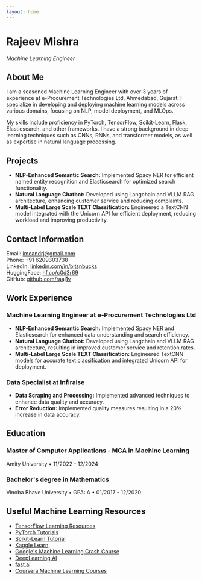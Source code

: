 ```yaml
---
layout: home
---
```


# Rajeev Mishra

*Machine Learning Engineer*

## About Me

I am a seasoned Machine Learning Engineer with over 3 years of experience at e-Procurement Technologies Ltd, Ahmedabad, Gujarat. I specialize in developing and deploying machine learning models across various domains, focusing on NLP, model deployment, and MLOps.

My skills include proficiency in PyTorch, TensorFlow, Scikit-Learn, Flask, Elasticsearch, and other frameworks. I have a strong background in deep learning techniques such as CNNs, RNNs, and transformer models, as well as expertise in natural language processing.

## Projects

- **NLP-Enhanced Semantic Search:** Implemented Spacy NER for efficient named entity recognition and Elasticsearch for optimized search functionality.
- **Natural Language Chatbot:** Developed using Langchain and VLLM RAG architecture, enhancing customer service and reducing complaints.
- **Multi-Label Large Scale TEXT Classification:** Engineered a TextCNN model integrated with the Unicorn API for efficient deployment, reducing workload and improving productivity.

## Contact Information

Email: [imeandrj@gmail.com](mailto:imeandrj@gmail.com)  
Phone: +91 6209303738  
LinkedIn: [linkedin.com/in/bitsnbucks](https://www.linkedin.com/in/bitsnbucks)  
HuggingFace: [hf.co/c0d3r69](https://hf.co/c0d3r69)  
GitHub: [github.com/raaj1v](https://github.com/raaj1v)

## Work Experience

### Machine Learning Engineer at e-Procurement Technologies Ltd

- **NLP-Enhanced Semantic Search:** Implemented Spacy NER and Elasticsearch for enhanced data understanding and search efficiency.
- **Natural Language Chatbot:** Developed using Langchain and VLLM RAG architecture, resulting in improved customer service and retention rates.
- **Multi-Label Large Scale TEXT Classification:** Engineered TextCNN models for accurate text classification and integrated Unicorn API for deployment.

### Data Specialist at Infiraise

- **Data Scraping and Processing:** Implemented advanced techniques to enhance data quality and accuracy.
- **Error Reduction:** Implemented quality measures resulting in a 20% increase in data accuracy.

## Education

### Master of Computer Applications - MCA in Machine Learning

Amity University • 11/2022 - 12/2024

### Bachelor's degree in Mathematics

Vinoba Bhave University • GPA: A • 01/2017 - 12/2020

## Useful Machine Learning Resources

- [TensorFlow Learning Resources](https://www.tensorflow.org/resources/learn-ml)
- [PyTorch Tutorials](https://pytorch.org/tutorials)
- [Scikit-Learn Tutorial](https://scikit-learn.org/stable/tutorial/index.html)
- [Kaggle Learn](https://www.kaggle.com/learn/overview)
- [Google's Machine Learning Crash Course](https://developers.google.com/machine-learning/crash-course/ml-intro)
- [DeepLearning.AI](https://www.deeplearning.ai)
- [fast.ai](https://www.fast.ai)
- [Coursera Machine Learning Courses](https://www.coursera.org/browse/data-science/machine-learning)
